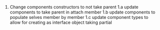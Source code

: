 1. Change components constructors to not take parent
1.a update components to take parent in attach member
1.b update components to populate selves member by member
1.c update component types to allow for creating as interface object taking partial